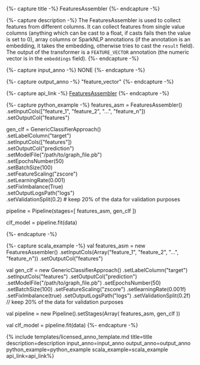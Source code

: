 {%- capture title -%}
FeaturesAssembler
{%- endcapture -%}

{%- capture description -%}
The FeaturesAssembler is used to collect features from different columns. It can collect features from single value
columns (anything which can be cast to a float, if casts fails then the value is set to 0), array columns or
SparkNLP annotations (if the annotation is an embedding, it takes the embedding, otherwise tries to cast the
`result` field). The output of the transformer is a `FEATURE_VECTOR` annotation (the numeric vector is in the
`embeddings` field).
{%- endcapture -%}

{%- capture input_anno -%}
NONE
{%- endcapture -%}

{%- capture output_anno -%}
"feature_vector"
{%- endcapture -%}

{%- capture api_link -%}
[FeaturesAssembler](https://nlp.johnsnowlabs.com/licensed/api/com/johnsnowlabs/nlp/FeaturesAssembler)
{%- endcapture -%}

{%- capture python_example -%}
features_asm = FeaturesAssembler() \
  .setInputCols(["feature_1", "feature_2", "...", "feature_n"]) \
  .setOutputCol("features")

gen_clf = GenericClassifierApproach() \
  .setLabelColumn("target") \
  .setInputCols(["features"]) \
  .setOutputCol("prediction") \
  .setModelFile("/path/to/graph_file.pb") \
  .setEpochsNumber(50) \
  .setBatchSize(100) \
  .setFeatureScaling("zscore") \
  .setLearningRate(0.001) \
  .setFixImbalance(True) \
  .setOutputLogsPath("logs") \
  .setValidationSplit(0.2) # keep 20% of the data for validation purposes

pipeline = Pipeline(stages=[
  features_asm,
  gen_clf
])

clf_model = pipeline.fit(data)

{%- endcapture -%}

{%- capture scala_example -%}
val features_asm = new FeaturesAssembler()
  .setInputCols(Array("feature_1", "feature_2", "...", "feature_n"))
  .setOutputCol("features")

val gen_clf = new GenericClassifierApproach()
  .setLabelColumn("target")
  .setInputCols("features")
  .setOutputCol("prediction")
  .setModelFile("/path/to/graph_file.pb")
  .setEpochsNumber(50)
  .setBatchSize(100)
  .setFeatureScaling("zscore")
  .setlearningRate(0.001f)
  .setFixImbalance(true)
  .setOutputLogsPath("logs")
  .setValidationSplit(0.2f) // keep 20% of the data for validation purposes

val pipeline = new Pipeline().setStages(Array(
  features_asm,
  gen_clf
))

val clf_model = pipeline.fit(data)
{%- endcapture -%}

{% include templates/licensed_anno_template.md
title=title
description=description
input_anno=input_anno
output_anno=output_anno
python_example=python_example
scala_example=scala_example
api_link=api_link%}